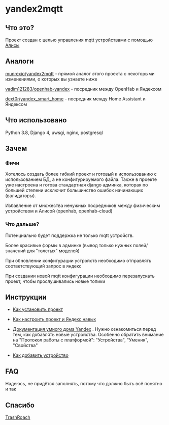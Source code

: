 # yandex2mqtt

## Что это?

Проект создан с целью управления mqtt устройствами с помощью [Алисы](https://yandex.ru/alice/smart-home "Умный дом с Алисой")

## Аналоги

[munrexio/yandex2mqtt](https://github.com/munrexio/yandex2mqtt "yandex2mqtt") - прямой аналог этого проекта с некоторыми
изменениями, о которых вы узнаете ниже

[vadim121283/openhab-yandex](https://github.com/vadim121283/openhab-yandex "openhab-yandex") - посредник между OpenHab и
Яндексом

[dext0r/yandex_smart_home](https://github.com/dext0r/yandex_smart_home "yandex_smart_home") - посредник между Home
Assistant и Яндексом

## Что использовано

Python 3.8, Django 4, uwsgi, nginx, postgresql

## Зачем

### Фичи

Хотелось создать более гибкий проект и готовый к использованию с использованием БД, а не конфигурируемого файла. Также в
проекте уже настроена и готова стандартная django админка, которая по большей степени исключит большинство ошибок
начинающих (валидаторы).

Избавление от множества ненужных посредников между физическим устройством и Алисой (openhab,
openhab-cloud)

### Что дальше?

Потенциально будет поддержка не только mqtt устройств.

Более красивые формы в админке (вывод только нужных полей/значений для "толстых" моделей)

При обновлении конфигурации устройств необходимо отправлять соответствующий запрос в яндекс

При создании новой mqtt конфигурации необходимо перезапускать проект, чтобы прослушивались новые топики

## Инструкции

- [Как установить проект](./readme/install_project.md)

- [Как настроить проект и Яндекс навык](./readme/setup_yandex_and_project.md)

- [Документация умного дома Yandex](https://yandex.ru/dev/dialogs/smart-home/doc/about.html  "Документация умного дома Yandex")
  .
  Нужно ознакомиться перед тем, как добавлять новые устройства. Особенно обратить внимание на
  "Протокол работы с платформой": "Устройства", "Умения", "Свойства"

- [Как добавить устройство](./readme/add_device.md)

## FAQ

Надеюсь, не придётся заполнять, потому что должно быть всё понятно и так

## Спасибо
[TrashRoach](https://github.com/TrashRoach "TrashRoach")
